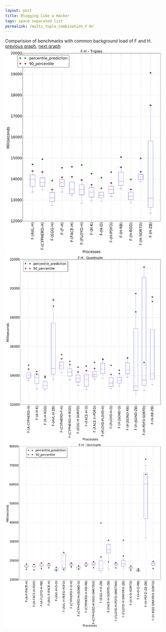 ```yaml
---
layout: post
title: Blogging Like a Hacker
tags: space separated list
permalink: /multi_tuple_combination_F-H/
---
```


Comparision of benchmarks with common background load of F and H.
[previous graph](../multi_tuple_combination_F-F/), [next graph](../multi_tuple_combination_F-JSOND/)
<img src="./images/triple/F/F-H_box.png" alt="graph figure"><img src="./images/quadruple/F/F-H_box.png" alt="graph figure"><img src="./images/quintuple/F/F-H_box.png" alt="graph figure">